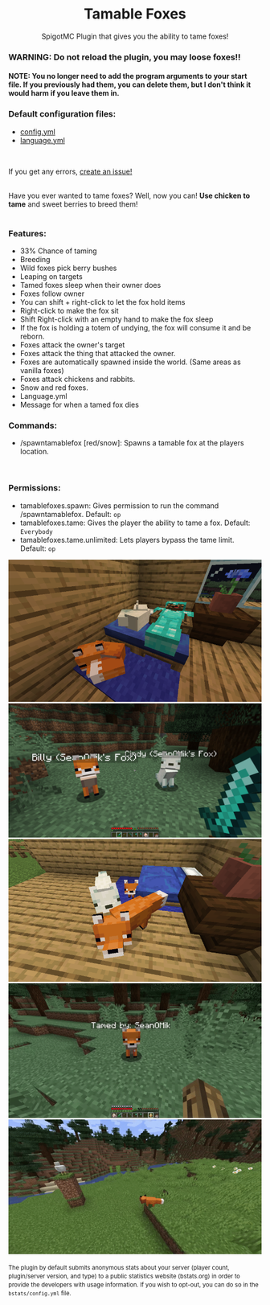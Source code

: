 <h1 align="center">Tamable Foxes</h1>
<p align="center">
SpigotMC Plugin that gives you the ability to tame foxes!
</p>

### WARNING: Do not reload the plugin, you may loose foxes!!
#### NOTE: You no longer need to add the program arguments to your start file. If you previously had them, you can delete them, but I don't think it would harm if you leave them in.

### Default configuration files:
* <a href="https://github.com/SeanOMik/TamableFoxes/blob/master/Plugin/src/main/resources/config.yml">config.yml</a>
* <a href="https://github.com/SeanOMik/TamableFoxes/blob/master/Plugin/src/main/resources/language.yml">language.yml</a>
<br>

If you get any errors, <a href="https://github.com/SeanOMik/TamableFoxes/issues/new">create an issue!</a><br><br>

Have you ever wanted to tame foxes? Well, now you can! <b>Use chicken to tame</b> and sweet berries to breed them!<br><br>

### Features:
* 33% Chance of taming
* Breeding
* Wild foxes pick berry bushes
* Leaping on targets
* Tamed foxes sleep when their owner does
* Foxes follow owner
* You can shift + right-click to let the fox hold items
* Right-click to make the fox sit
* Shift Right-click with an empty hand to make the fox sleep
* If the fox is holding a totem of undying, the fox will consume it and be reborn.
* Foxes attack the owner's target
* Foxes attack the thing that attacked the owner.
* Foxes are automatically spawned inside the world. (Same areas as vanilla foxes)
* Foxes attack chickens and rabbits.
* Snow and red foxes.
* Language.yml
* Message for when a tamed fox dies

### Commands:
* /spawntamablefox [red/snow]: Spawns a tamable fox at the players location.
<br>

### Permissions:
* tamablefoxes.spawn: Gives permission to run the command /spawntamablefox. Default: `op`
* tamablefoxes.tame: Gives the player the ability to tame a fox. Default: `Everybody`
* tamablefoxes.tame.unlimited: Lets players bypass the tame limit. Default: `op`

![foxes sleeping](Screenshots/foxes-sleeping-with-player.png)
![foxes sitting player holding sword](Screenshots/foxes-sitting-sword.png)
![foxes with baby looking at player](Screenshots/foxes-baby-looking-at-player.png)
![giving fox totem](Screenshots/giving-fox-item.gif)
![fox leaping towards chicken](Screenshots/fox-pouncing.gif)

<small>The plugin by default submits anonymous stats about your server (player count, plugin/server version, and type) to a public statistics website (bstats.org) in order to provide the developers with usage information. If you wish to opt-out, you can do so in the `bstats/config.yml` file. </small>
